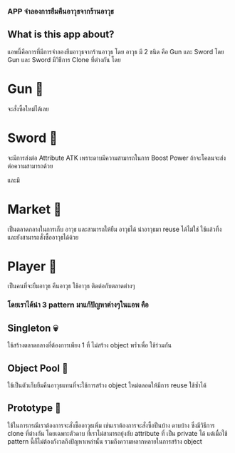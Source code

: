 
### APP จำลองการยืมคืนอาวุธจากร้านอาวุธ
## What is this app about?
แอพนี้คือการที่มีการจำลองยืมอาวุธจากร้านอาวุธ โดย อาวุธ มี 2 ชนิด คือ Gun และ Sword
โดย Gun และ Sword มีวิธีการ Clone ที่ต่างกัน 
โดย 
# Gun :gun:
จะสั่งซื้อใหม่ได้เลย
# Sword :hocho:
จะมีการส่งต่อ Attribute ATK เพราะดาบมีความสามารถในการ Boost Power ถ้าจะโคลนจะส่งต่อความสามารถด้วย

และมี 
# Market :convenience_store:
เป็นตลาดกลางในการเก็บ อาวุธ และสามารถให้ยืม อาวุธได้ นำอาวุธมา reuse ได้ไม่ใช่ ใช้แล้วทิ้ง และยังสามารถสั่งซื้ออาวุธได้ด้วย

# Player :man:
เป็นคนที่จะยืมอาวุธ คืนอาวุธ ใช้อาวุธ ติดต่อกับตลาดต่างๆ

### โดยเราได้นำ 3 pattern มาแก้ปัญหาต่างๆในแอพ คือ


## Singleton :skull:
ใช้สร้างตลาดกลางที่ต้องการเพียง 1 ที่ ไม่สร้าง object พร่ำเพื่อ ใช้ร่วมกัน
## Object Pool :8ball:
ใช้เป็นตัวเก็บยืมคืนอาวุธแทนที่จะใช้การสร้าง object ใหม่ตลอดให้มีการ reuse ใช้ซ้ำได้
## Prototype 🤖
ใช้ในการกรณีเราต้องการจะสั่งซื้ออาวุธเพิ่ม เช่นเราต้องการจะสั่งซื้อปืนบ้าง ดาบบ้าง ซึ่งมีวิธีการ clone ที่ต่างกัน
โดยเฉพาะตัวดาบ ที่เราไม่สามารถยุ่งกับ attribute ที่ เป็น private ได้ แต่เมื่อใช้ pattern นี้ก็ไม่ต้องกังวลถึงปัญหาเหล่านั้น รวมถึงความหลากหลายในการสร้าง object
